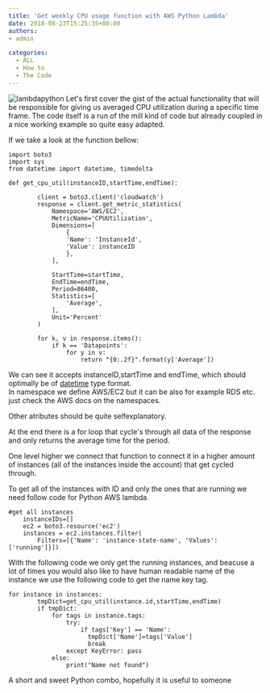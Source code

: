 ```yaml
---
title: 'Get weekly CPU usage function with AWS Python Lambda'
date: 2018-08-23T15:25:35+00:00
authors:
- admin

categories:
  - ALL
  - How to
  - The Code
---
```

![lambdapython](posts/lambdapython.png "")
Let's first cover the gist of the actual functionality that will be responsible for giving us averaged CPU utilization during a specific time frame. The code itself is a run of the mill kind of code but already coupled in a nice working example so quite easy adapted.

If we take a look at the function bellow:

```
import boto3
import sys
from datetime import datetime, timedelta

def get_cpu_util(instanceID,startTime,endTime):

        client = boto3.client('cloudwatch')
        response = client.get_metric_statistics(
            Namespace='AWS/EC2',
            MetricName='CPUUtilization',
            Dimensions=[
                {
                'Name': 'InstanceId',
                'Value': instanceID
                },
            ],
            
            StartTime=startTime,
            EndTime=endTime,
            Period=86400,
            Statistics=[
                'Average',
            ],
            Unit='Percent'
        )
        
        for k, v in response.items():
            if k == 'Datapoints':
                for y in v:
                    return "{0:.2f}".format(y['Average'])
```

We can see it accepts instanceID,startTime and endTime, which should optimally be of <a href="https://docs.python.org/2/library/datetime.html" target="_blank" rel="noopener">datetime</a> type format.  
In namespace we define AWS/EC2 but it can be also for example RDS etc. just check the AWS docs on the namespaces.

Other atributes should be quite selfexplanatory.

At the end there is a for loop that cycle's through all data of the response and only returns the average time for the period.

One level higher we connect that function to connect it in a higher amount of instances (all of the instances inside the account) that get cycled through.

To get all of the instances with ID and only the ones that are running we need follow code for Python AWS lambda.

```
#get all instances
    instanceIDs=[]
    ec2 = boto3.resource('ec2')
    instances = ec2.instances.filter(
        Filters=[{'Name': 'instance-state-name', 'Values': ['running']}])
```

With the following code we only get the running instances, and beacuse a lot of times you would also like to have human readable name of the instance we use the following code to get the name key tag.

```
for instance in instances:
        tmpDict=get_cpu_util(instance.id,startTime,endTime)
        if tmpDict:
            for tags in instance.tags:
                try:
                    if tags['Key'] == 'Name':
                      tmpDict['Name']=tags['Value']
                      break
                except KeyError: pass
            else:
                print("Name not found")
```

A short and sweet Python combo, hopefully it is useful to someone